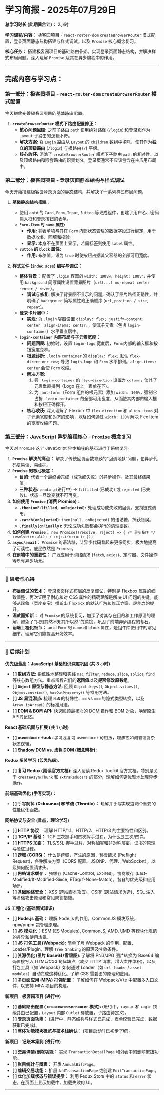 # 学习简报 - 2025年07月29日

**总学习时长 (此期间合计)：** 2小时

**学习课程/内容：** 极客园项目 - `react-router-dom` `createBrowserRouter` 模式配置，登录页面静态结构搭建与样式调试，以及 `Promise` 核心概念复习。

**核心任务：** 搭建极客园项目的基础路由骨架。实现登录页面静态结构，并解决样式布局问题。深入理解 `Promise` 及其在异步编程中的作用。

---

## 完成内容与学习点：

### **第一部分：极客园项目 - `react-router-dom` `createBrowserRouter` 模式配置**

今天继续完善极客园项目的基础路由配置。

1.  **`createBrowserRouter` 模式下路由配置修正：**
    *   **核心问题回顾:** 之前子路由 `path` 使用绝对路径 (`/login`) 和登录页作为 `Layout` 子路由的逻辑不符。
    *   **解决方案:** 将 `Login` 路由从 `Layout` 的 `children` 数组中移除，使其作为**独立的顶级路由** (`/login`) 与根路由 (`/`) 平级。
    *   **核心收获:** 明确了 `createBrowserRouter` 模式下子路由 `path` 的相对性，以及顶级路由和嵌套路由的职责划分。登录页通常不应该包含在主应用布局中。

### **第二部分：极客园项目 - 登录页面静态结构与样式调试**

今天开始搭建极客园登录页面的静态结构，并解决了一系列样式布局问题。

1.  **基础静态结构搭建：**
    *   使用 `antd` 的 `Card`, `Form`, `Input`, `Button` 等现成组件，创建了用户名、密码输入框和登录按钮的表单。
    *   **`Form.Item` 的 `name` 属性:**
        *   **作用:** 将表单项与其在 `Form` 内部状态管理的数据字段进行绑定，用于数据收集、回填和校验。
        *   **显示:** 本身不在页面上显示，若需标签则使用 `label` 属性。
    *   **`Button` 的 `block` 属性:**
        *   **作用:** 布尔值，设为 `true` 时使按钮占据其父容器的全部可用宽度。

2.  **样式文件 (`index.scss`) 编写与调试：**
    *   **整体背景：** 配置了 `.login` 容器的 `width: 100vw; height: 100vh;` 并使用 `background` 简写属性设置背景图片（`url(...) no-repeat center center / cover`）。
        *   **调试与修复:** 解决了背景图不显示的问题，确认了图片路径正确性，并明确了 `background` 简写属性的正确顺序 (`url`, `position / size`, `repeat`)。
    *   **登录卡片居中：**
        *   **实现:** 为 `.login` 容器设置 `display: flex; justify-content: center; align-items: center;`，使其子元素（包括 `login-container`）水平垂直居中。
    *   **`login-container` 内部布局与子元素宽度：**
        *   **问题回顾:** 初始时，设置 `login-logo` 宽度后，`Form` 内部的输入框和按钮宽度变窄。
        *   **根源诊断:** `.login-container` 的 `display: flex;` 默认 `flex-direction: row;` 导致 `login-logo` 和 `Form` 水平排列。`align-items: center` 会使 `Form` 收缩。
        *   **解决方案:**
            1.  将 `.login-container` 的 `flex-direction` 设置为 `column`，使其子元素垂直排列（Logo 在上，表单在下）。
            2.  为 `.ant-form` （Form 组件的根元素）添加 `width: 100%`，强制它占据 `.login-container` 的全部可用宽度，从而使其内部的输入框和按钮正确撑开。
        *   **核心收获:** 深入理解了 Flexbox 中 `flex-direction` 和 `align-items` 对子元素宽度和对齐的影响，以及如何通过 `width: 100%` 解决 Flex Item 的宽度收缩问题。

### **第三部分：JavaScript 异步编程核心 - `Promise` 概念复习**

今天对 `Promise` 这个 JavaScript 异步编程的基石进行了系统复习。

1.  **`Promise` 解决的痛点：** 解决了传统回调函数导致的“回调地狱”问题，使异步代码更易读、易维护。
2.  **`Promise` 的核心概念：**
    *   **目的:** 代表一个最终会完成（成功或失败）的异步操作，及其最终结果值。
    *   **三种状态:** `pending` (进行中) → `fulfilled` (已成功) 或 `rejected` (已失败)。状态一旦改变就不可再变。
3.  **如何使用 `Promise` (消费 Promise)：**
    *   **`.then(onFulfilled, onRejected)`:** 处理成功或失败的回调。支持链式调用。
    *   **`.catch(onRejected)`:** `then(null, onRejected)` 的语法糖，捕获错误。
    *   **`.finally(onFinally)`:** 无论成功失败都会执行的清理函数。
4.  **如何创建 `Promise`：** `new Promise((resolve, reject) => { /* 异步操作 */ resolve(result); / reject(error); });`
5.  **`async/await`：** `Promise` 的语法糖，让异步代码看起来更像同步，极大地提高了可读性。底层依然是 `Promise`。
6.  **在前端中的重要性：** 广泛应用于网络请求 (`fetch`, `axios`)、定时器、文件操作等所有异步场景。

---

### 🤔 思考与心得

*   **布局调试的艺术：** 登录页面样式布局的反复调试，特别是 Flexbox 属性的细致调整，再次证明了耐心和对 CSS 属性的精确理解是解决 UI 问题的关键。能够从现象（宽度变窄）推断出 Flexbox 的默认行为和修正方案，是能力的提升。
*   **温故而知新：** 对 `Promise` 的系统复习，加深了对其存在目的和工作原理的理解，避免了“只知其然不知其所以然”的尴尬，巩固了前端异步编程的基石。
*   **前端工程化细节：** `antd` `Form` 的 `name` 和 `block` 属性，是组件库使用中的常见细节，理解它们能提高开发效率。

---

### 🚀 后续计划

**优先级最高：JavaScript 基础知识深度巩固 (共 3 小时)**
*   **[ ] 数组方法:** 系统性地整理和实践 `map`, `filter`, `reduce`, `slice`, `splice`, `find` 等核心数组方法。重点辨析它们的**返回值**以及**是否修改原数组**。
*   **[ ] `Object` 原型与静态方法:** 回顾 `Object.keys()`, `Object.values()`, `Object.entries()`, `hasOwnProperty()` 等常用方法。
*   **[ ] JS 易混淆点:** 梳理 `NaN` 的特殊性、`==` vs `===` 的隐式类型转换，以及 `Array.isArray()` 的标准用法。
*   **[ ] DOM & BOM API:** 快速回顾最核心的 DOM 操作和 BOM 对象，唤醒原生API的记忆。

**React 基础巩固与扩展 (共 1 小时)**
*   **[ ] `useReducer` Hook:** 学习或复习 `useReducer` 的用法，理解它如何管理复杂状态逻辑。
*   **[ ] Shadow DOM vs. 虚拟 DOM (概念辨析):**

**Redux 相关学习 (低优先级):**
*   **[ ] 复习 Redux (阅读官方文档):** 深入阅读 Redux Toolkit 官方文档，特别是关于 `createAsyncThunk` 和 `extraReducers` 的部分，理解如何更优雅地处理异步操作。

**前端基础优化 (手写实现)：**
*   **[ ] 手写防抖 (Debounce) 和节流 (Throttle)：** 理解并手写实现这两个重要的性能优化函数。

**网络协议与安全 (重点，理论学习)**
*   **[ ] HTTP 协议：** 理解 HTTP/1.1、HTTP/2、HTTP/3 的主要特性和区别。
*   **[ ] TCP/IP 基础：** TCP 三次握手和四次挥手过程，为什么是三次/四次。
*   **[ ] HTTPS 加密：** TLS/SSL 握手过程，对称加密和非对称加密，证书的原理与验证过程。
*   **[ ] 跨域 (CORS)：** 什么是跨域，产生的原因，预检请求 (Preflight Request)，各种解决方案（CORS 配置、JSONP、代理、WebSocket），以及如何配置请求头。
*   **[ ] 网络请求缓存：** 强缓存 (Cache-Control, Expires)，协商缓存 (Last-Modified/If-Modified-Since, ETag/If-None-Match)，各自的优先级和应用场景。
*   **[ ] 基础网络安全：** XSS (跨站脚本攻击)、CSRF (跨站请求伪造)、SQL 注入等基础攻击原理和常见防御措施。

**JS 工程化 (基础面试知识)**
*   **[ ] Node.js 基础：** 理解 Node.js 的作用，CommonJS 模块系统，npm/pnpm 包管理原理。
*   **[ ] JS 模块化：** ESM (ES Modules), CommonJS, AMD, UMD 等模块化规范的差异和使用场景。
*   **[ ] JS 打包工具 (Webpack):** 简单了解 Webpack 的作用、配置、Loader/Plugin。理解 `Tree Shaking` 的原理及生效条件。
*   **[ ] 资源优化 (图片 Base64/雪碧图):** 了解将 PNG/JPG 图片转换为 Base64 编码直接写入 HTML/CSS 的优缺点（减少 HTTP 请求，增大文件体积），以及打包工具（如 Webpack）如何通过 Loader（如 `url-loader` / `asset modules`）自动完成这种优化。了解 CSS 雪碧图的原理和应用。
*   **[ ] 多页面应用 (MPA) 打包配置：** 了解如何在 Webpack/Vite 中配置多入口文件，以支持 MPA 项目的构建。

**新项目：极客园项目 (进行中)**
*   **[ ] 基础路由配置 ( `createBrowserRouter` 模式):** (进行中，`Layout` 和 `Login` 顶级路由已配置，`Layout` 内部 `Outlet` 待放置，子路由待定义)。
*   **[ ] 登录页面功能：** (进行中，静态结构与样式已完成，表单校验已完成，数据获取已完成)。
*   **[ ] 整体功能模块概览与技术栈确认：** (项目启动时已初步了解)。

**新项目：记账本案例 (进行中)**
*   **[ ] 交易详情/删除功能：** 实现 `TransactionDetailPage` 和列表中的删除按钮功能。
*   **[ ] 账目统计与图表：** 开发 `AnnualBillPage`。
*   **[ ] 编辑交易功能：** 扩展 `AddTransactionPage` 或创建 `EditTransactionPage`。
*   **[ ] 优化加载状态与错误提示：** 利用 Redux Store 中的 `status` 和 `error` 状态，在页面上显示加载中、加载失败的 UI。

---